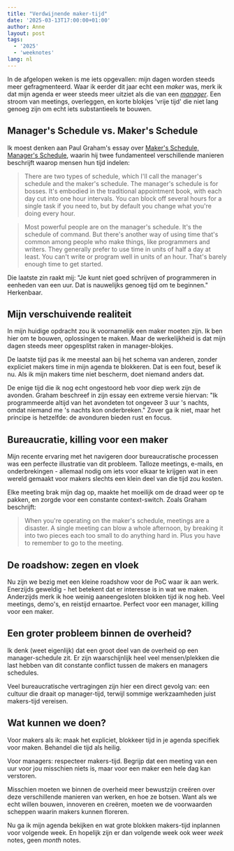 ```yaml
---
title: "Verdwijnende maker-tijd"
date: '2025-03-13T17:00:00+01:00'
author: Anne
layout: post
tags:
  - '2025'
  - 'weeknotes'
lang: nl
---
```


In de afgelopen weken is me iets opgevallen: mijn dagen worden steeds meer gefragmenteerd.
Waar ik eerder dit jaar echt een _maker_ was, merk ik dat mijn agenda er weer steeds meer uitziet als die van een
[_manager_](https://kees.it.com/).
Een stroom van meetings, overleggen, en korte blokjes 'vrije tijd' die niet lang genoeg zijn om echt iets substantieels
te bouwen.

## Manager's Schedule vs. Maker's Schedule

Ik moest denken aan Paul Graham's essay
over [Maker's Schedule, Manager's Schedule](http://www.paulgraham.com/makersschedule.html), waarin hij twee fundamenteel
verschillende manieren beschrijft waarop mensen hun tijd indelen:

> There are two types of schedule, which I'll call the manager's schedule and the maker's schedule. The manager's
> schedule is for bosses. It's embodied in the traditional appointment book, with each day cut into one hour intervals.
> You can block off several hours for a single task if you need to, but by default you change what you're doing every
> hour.

> Most powerful people are on the manager's schedule. It's the schedule of command. But there's another way of using
> time that's common among people who make things, like programmers and writers. They generally prefer to use time in
> units of half a day at least. You can't write or program well in units of an hour. That's barely enough time to get
> started.

Die laatste zin raakt mij: "Je kunt niet goed schrijven of programmeren in eenheden van een uur. Dat is nauwelijks
genoeg tijd om te beginnen." Herkenbaar.

## Mijn verschuivende realiteit

In mijn huidige opdracht zou ik voornamelijk een maker moeten zijn. Ik ben hier om te bouwen, oplossingen te maken. Maar
de werkelijkheid is dat mijn dagen steeds meer opgesplitst raken in manager-blokjes.

De laatste tijd pas ik me meestal aan bij het schema van anderen, zonder expliciet makers time in mijn agenda te
blokkeren. Dat is een fout, besef ik nu. Als ik mijn makers time niet bescherm, doet niemand anders dat.

De enige tijd die ik nog echt ongestoord heb voor diep werk zijn de avonden. Graham beschreef in zijn essay een extreme
versie hiervan: "Ik programmeerde altijd van het avondeten tot ongeveer 3 uur 's nachts, omdat niemand me 's nachts kon
onderbreken." Zover ga ik niet, maar het principe is hetzelfde: de avonduren bieden rust en focus.

## Bureaucratie, killing voor een maker

Mijn recente ervaring met het navigeren door bureaucratische processen was een perfecte illustratie van dit probleem.
Talloze meetings, e-mails, en onderbrekingen - allemaal nodig om iets voor elkaar te krijgen wat in een wereld gemaakt
voor makers slechts een klein deel van die tijd zou kosten.

Elke meeting brak mijn dag op, maakte het moeilijk om de draad weer op te pakken, en zorgde voor een constante
context-switch. Zoals Graham beschrijft:

> When you're operating on the maker's schedule, meetings are a disaster. A single meeting can blow a whole afternoon,
> by breaking it into two pieces each too small to do anything hard in. Plus you have to remember to go to the meeting.

## De roadshow: zegen en vloek

Nu zijn we bezig met een kleine roadshow voor de PoC waar ik aan werk. Enerzijds geweldig - het betekent dat er
interesse is in wat we maken. Anderzijds merk ik hoe weinig aaneengesloten blokken tijd ik nog heb. Veel meetings,
demo's, en reistijd ernaartoe. Perfect voor een manager, killing voor een maker.

## Een groter probleem binnen de overheid?

Ik denk (weet eigenlijk) dat een groot deel van de overheid op een manager-schedule zit. Er zijn waarschijnlijk heel
veel mensen/plekken die last hebben van dit constante conflict tussen de makers en managers schedules.

Veel bureaucratische vertragingen zijn hier een direct gevolg van: een cultuur die draait op manager-tijd, terwijl
sommige werkzaamheden juist makers-tijd vereisen.

## Wat kunnen we doen?

Voor makers als ik: maak het expliciet, blokkeer tijd in je agenda specifiek voor maken. Behandel die tijd als heilig.

Voor managers: respecteer makers-tijd. Begrijp dat een meeting van een uur voor jou misschien niets is, maar voor een
maker een hele dag kan verstoren.

Misschien moeten we binnen de overheid meer bewustzijn creëren over deze verschillende manieren van werken, en hoe ze
botsen. Want als we echt willen bouwen, innoveren en creëren, moeten we de voorwaarden scheppen waarin makers kunnen
floreren.

Nu ga ik mijn agenda bekijken en wat grote blokken makers-tijd inplannen voor volgende week. En hopelijk zijn er dan
volgende week ook weer _week_ notes, geen _month_ notes.
